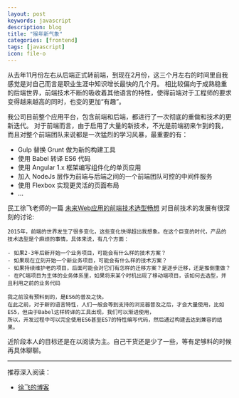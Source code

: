 ```yaml
---
layout: post
keywords: javascript
description: blog
title: "猴年新气象"
categories: [frontend]
tags: [javascript]
icon: file-o
---
```


从去年11月份左右从后端正式转前端，到现在2月份，这三个月左右的时间里自我感觉是对自己而言是职业生涯中知识增长最快的几个月。
相比较偏向于成熟稳重的后端世界，前端技术不断的吸收着其他语言的特性，使得前端对于工程师的要求变得越来越高的同时，也变的更加“有趣”。

我公司目前整个应用平台，包含前端和后端，都进行了一次彻底的重做和技术的更新迭代。
对于前端而言，由于启用了大量的新技术，不光是前端初来乍到的我，而且对整个前端团队来说都是一次猛烈的学习风暴，最重要的有：

- Gulp 替换 Grunt 做为新的构建工具
- 使用 Babel 转译 ES6 代码
- 使用 Angular 1.x 框架编写组件化的单页应用
- 加入 NodeJs 层作为前端与后端之间的一个前端团队可控的中间件服务
- 使用 Flexbox 实现更灵活的页面布局
- ...

民工徐飞老师的一篇 [未来Web应用的前端技术选型畅想](https://github.com/xufei/blog/issues/24) 对目前技术的发展有很深刻的讨论:

```
2015年，前端的世界发生了很多变化，这些变化快得超出我想象。在这个巨变的时代，产品的技术选型是个麻烦的事情，具体来说，有几个方面：

- 如果2-3年后新开始一个业务项目，可能会有什么样的技术方案？
- 如果现在立刻开始一个新业务项目，可能会有什么样的技术方案？
- 如果持续维护老的项目，后面可能会对它们有怎样的迁移方案？是逐步迁移，还是推倒重做？
- 在PC端项目为主体的业务体系里，如果将来某个时机出现了移动端项目，该如何去选型，并且利用之前的业务代码

我之前没有预料到的，是ES6的普及之快。
在此之前，对于新的语言特性，人们一般会等到支持的浏览器普及之后，才会大量使用，比如ES5，但由于Babel这样转译的工具出现，我们可以渐进使用，
所以，开发过程中可以完全使用ES6甚至ES7的特性编写代码，然后通过构建去达到兼容的结果。
```

近阶段本人的目标还是在以阅读为主。自己干货还是少了一些，等有足够料的时候再具体聊聊。

---

推荐深入阅读：
- [徐飞的博客](https://github.com/xufei/blog)
